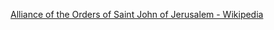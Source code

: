 ﻿[Alliance of the Orders of Saint John of Jerusalem - Wikipedia](https://en.wikipedia.org/wiki/Alliance_of_the_Orders_of_Saint_John_of_Jerusalem)
